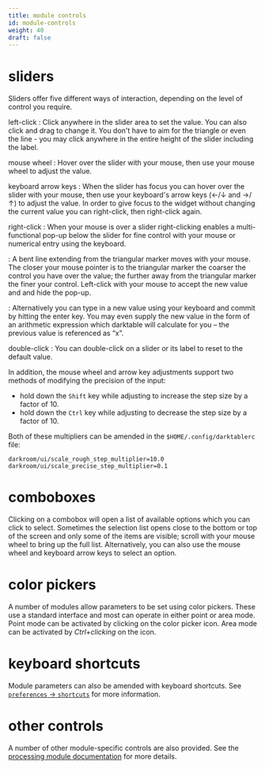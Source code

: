 ```yaml
---
title: module controls
id: module-controls
weight: 40
draft: false
---
```


# sliders

Sliders offer five different ways of interaction, depending on the level of control you require.

left-click
: Click anywhere in the slider area to set the value. You can also click and drag to change it. You don't have to aim for the triangle or even the line - you may click anywhere in the entire height of the slider including the label.

mouse wheel
: Hover over the slider with your mouse, then use your mouse wheel to adjust the value.

keyboard arrow keys
: When the slider has focus you can hover over the slider with your mouse, then use your keyboard's arrow keys (←/↓ and →/↑) to adjust the value. In order to give focus to the widget without changing the current value you can right-click, then right-click again.

right-click
: When your mouse is over a slider right-clicking enables a multi-functional pop-up below the slider for fine control with your mouse or numerical entry using the keyboard.

: A bent line extending from the triangular marker moves with your mouse. The closer your mouse pointer is to the triangular marker the coarser the control you have over the value; the further away from the triangular marker the finer your control. Left-click with your mouse to accept the new value and and hide the pop-up.

: Alternatively you can type in a new value using your keyboard and commit by hitting the enter key. You may even supply the new value in the form of an arithmetic expression which darktable will calculate for you – the previous value is referenced as “x”.

double-click
: You can double-click on a slider or its label to reset to the default value.

In addition, the mouse wheel and arrow key adjustments support two methods of modifying the precision of the input:

 - hold down the `Shift` key while adjusting to increase the step size by a factor of 10. 
 - hold down the `Ctrl` key while adjusting to decrease the step size by a factor of 10.

Both of these multipliers can be amended in the `$HOME/.config/darktablerc` file:

```
darkroom/ui/scale_rough_step_multiplier=10.0
darkroom/ui/scale_precise_step_multiplier=0.1
```

# comboboxes

Clicking on a combobox will open a list of available options which you can click to select. Sometimes the selection list opens close to the bottom or top of the screen and only some of the items are visible; scroll with your mouse wheel to bring up the full list. Alternatively, you can also use the mouse wheel and keyboard arrow keys to select an option.

# color pickers

A number of modules allow parameters to be set using color pickers. These use a standard interface and most can operate in either point or area mode. Point mode can be activated by clicking on the color picker icon. Area mode can be activated by _Ctrl+clicking_ on the icon.

# keyboard shortcuts

Module parameters can also be amended with keyboard shortcuts. See [`preferences` -> `shortcuts`](../../preferences-settings/shortcuts.md) for more information.

# other controls

A number of other module-specific controls are also provided. See the [processing module documentation](../../module-reference/processing-modules/_index.md) for more details.
